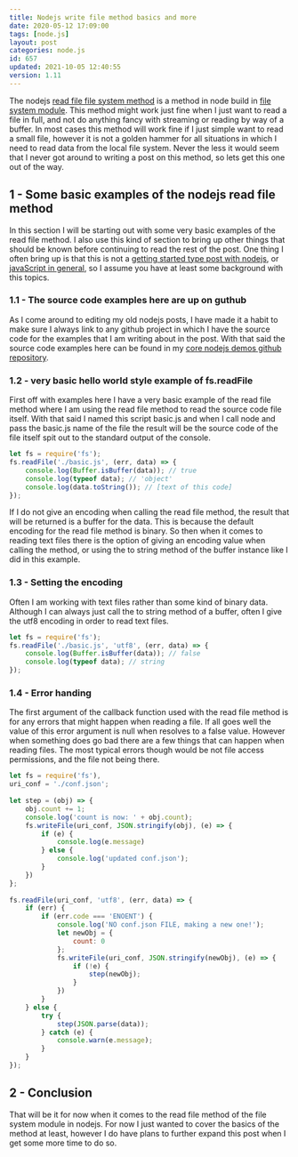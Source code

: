 ```yaml
---
title: Nodejs write file method basics and more
date: 2020-05-12 17:09:00
tags: [node.js]
layout: post
categories: node.js
id: 657
updated: 2021-10-05 12:40:55
version: 1.11
---
```


The nodejs [read file file system method](https://nodejs.org/en/knowledge/file-system/how-to-read-files-in-nodejs/) is a method in node build in [file system module](/2018/02/08/nodejs-filesystem/). This method might work just fine when I just want to read a file in full, and not do anything fancy with streaming or reading by way of a buffer. In most cases this method will work fine if I just simple want to read a small file, however it is not a golden hammer for all situations in which I need to read data from the local file system. Never the less it would seem that I never got around to writing a post on this method, so lets get this one out of the way.

<!-- more -->

## 1 - Some basic examples of the nodejs read file method

In this section I will be starting out with some very basic examples of the read file method. I also use this kind of section to bring up other things that should be known before continuing to read the rest of the post. One thing I often bring up is that this is not a [getting started type post with nodejs](/2017/04/05/nodejs-helloworld/), or [javaScript in general](/2018/11/27/js-getting-started/), so I assume you have at least some background with this topics.

### 1.1 - The source code examples here are up on guthub

As I come around to editing my old nodejs posts, I have made it a habit to make sure I always link to any github project in which I have the source code for the examples that I am writing about in the post. With that said the source code examples here can be found in my [core nodejs demos github repository](https://github.com/dustinpfister/node-js-core-examples/tree/master/for_post/nodejs-filesystem-read-file).

### 1.2 - very basic hello world style example of fs.readFile

First off with examples here I have a very basic example of the read file method where I am using the read file method to read the source code file itself. With that said I named this script basic.js and when I call node and pass the basic.js name of the file the result will be the source code of the file itself spit out to the standard output of the console.

```js
let fs = require('fs');
fs.readFile('./basic.js', (err, data) => {
    console.log(Buffer.isBuffer(data)); // true
    console.log(typeof data); // 'object'
    console.log(data.toString()); // [text of this code]
});
```

If I do not give an encoding when calling the read file method, the result that will be returned is a buffer for the data. This is because the default encoding for the read file method is binary. So then when it comes to reading text files there is the option of giving an encoding value when calling the method, or using the to string method of the buffer instance like I did in this example.

### 1.3 - Setting the encoding

Often I am working with text files rather than some kind of binary data. Although I can always just call the to string method of a buffer, often I give the utf8 encoding in order to read text files.

```js
let fs = require('fs');
fs.readFile('./basic.js', 'utf8', (err, data) => {
    console.log(Buffer.isBuffer(data)); // false
    console.log(typeof data); // string
});
```

### 1.4 - Error handing

The first argument of the callback function used with the read file method is for any errors that might happen when reading a file. If all goes well the value of this error argument is null when resolves to a false value. However when something does go bad there are a few things that can happen when reading files. The most typical errors though would be not file access permissions, and the file not being there.

```js
let fs = require('fs'),
uri_conf = './conf.json';
 
let step = (obj) => {
    obj.count += 1;
    console.log('count is now: ' + obj.count);
    fs.writeFile(uri_conf, JSON.stringify(obj), (e) => {
        if (e) {
            console.log(e.message)
        } else {
            console.log('updated conf.json');
        }
    })
};
 
fs.readFile(uri_conf, 'utf8', (err, data) => {
    if (err) {
        if (err.code === 'ENOENT') {
            console.log('NO conf.json FILE, making a new one!');
            let newObj = {
                count: 0
            };
            fs.writeFile(uri_conf, JSON.stringify(newObj), (e) => {
                if (!e) {
                    step(newObj);
                }
            })
        }
    } else {
        try {
            step(JSON.parse(data));
        } catch (e) {
            console.warn(e.message);
        }
    }
});
```

## 2 - Conclusion

That will be it for now when it comes to the read file method of the file system module in nodejs. For now I just wanted to cover the basics of the method at least, however I do have plans to further expand this post when I get some more time to do so.

